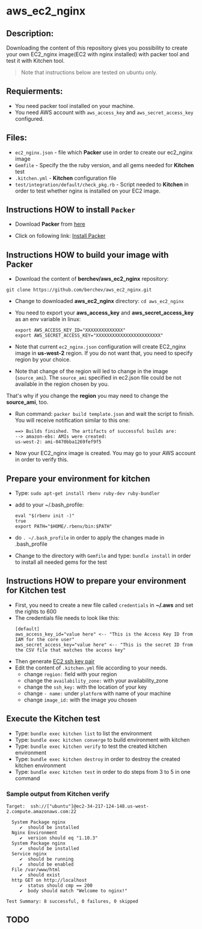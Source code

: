 # aws_ec2_nginx

## Description:
Downloading the content of this repository gives you possibility to create your own EC2_nginx image(EC2 with nginx installed) with packer tool and test it with Kitchen tool.

> Note that instructions below are tested on ubuntu only.

## Requierments:
- You need packer tool installed on your machine.
- You need AWS account with `aws_access_key` and `aws_secret_access_key` configured.

## Files:
- `ec2_nginx.json` - file which **Packer** use in order to create our ec2_nginx image
- `Gemfile` - Specify the the ruby version, and all gems needed for **Kitchen** test
- `.kitchen.yml` - **Kitchen** configuration file
- `test/integration/default/check_pkg.rb` - Script needed to **Kitchen** in order to test whether nginx is installed on your EC2 image. 

## Instructions HOW to install `Packer`
- Download **Packer** from [here](https://www.packer.io/)

- Click on following link: [Install Packer](https://www.packer.io/intro/getting-started/install.html) 

## Instructions HOW to build your image with **Packer**

- Download the content of **berchev/aws_ec2_nginx** repository: 
```
git clone https://github.com/berchev/aws_ec2_nginx.git
```

- Change to downloaded **aws_ec2_nginx** directory: `cd aws_ec2_nginx`

- You need to export your **aws_access_key** and **aws_secret_access_key** as an env variable in linux:
  ```
  export AWS_ACCESS_KEY_ID="XXXXXXXXXXXXXX"
  export AWS_SECRET_ACCESS_KEY="XXXXXXXXXXXXXXXXXXXXXXXX"
  ```
  
- Note that current `ec2_nginx.json` configuration will create EC2_nginx image in **us-west-2** region. If you do not want that, you need to specify region by your choice. 

- Note that change of the region will led to change in the image (`source_ami`). The `source_ami` specified in ec2.json file could be not available in the region chosen by you.

That's why if you change the **region** you may need to change the **source_ami**, too.
- Run command: `packer build template.json` and wait the script to finish. You will receive notification similar to this one:
  ```
  ==> Builds finished. The artifacts of successful builds are:
  --> amazon-ebs: AMIs were created:
  us-west-2: ami-0470bba1269fef9f5
  ```
  
- Now your EC2_nginx image is created. You may go to your AWS account in order to verify this.
## Prepare your environment for **kitchen**
- Type: `sudo apt-get install rbenv ruby-dev ruby-bundler`
- add to your ~/.bash_profile: 
  ```
  eval "$(rbenv init -)"
  true
  export PATH="$HOME/.rbenv/bin:$PATH"
  ```
- do `. ~/.bash_profile` in order to apply the changes made in .bash_profile 

- Change to the directory with `Gemfile` and type: `bundle install` in order to install all needed gems for the test
## Instructions HOW to prepare your environment for **Kitchen** test
- First, you need to create a new file called `credentials` in **~/.aws** and set the rights to 600
- The credentials file needs to look like this:
  ```
  [default]
  aws_access_key_id="value here" <-- "This is the Access Key ID from IAM for the core user"
  aws_secret_access_key="value here" <-- "This is the secret ID from the CSV file that matches the access key"

  ```
- Then generate [EC2 ssh key pair](https://docs.aws.amazon.com/AWSEC2/latest/UserGuide/ec2-key-pairs.html#having-ec2-create-your-key-pair)
- Edit the content of `.kitchen.yml` file according to your needs.
  - change `region:` field with your region
  - change the `availability_zone:` with your availability_zone
  - change the `ssh_key:` with the location of your key
  - change `- name:` under `platform` with name of your machine
  - change `image_id:` with the image you chosen

## Execute the **Kitchen** test
- Type: `bundle exec kitchen list` to list the environment
- Type: `bundle exec kitchen converge` to build environment with kitchen
- Type: `bundle exec kitchen verify` to test the created kitchen environment
- Type: `bundle exec kitchen destroy` in order to destroy the created kitchen environment
- Type: `bundle exec kitchen test` in order to do steps from 3 to 5 in one command

### Sample output from Kitchen verify
```
Target:  ssh://["ubuntu"]@ec2-34-217-124-148.us-west-2.compute.amazonaws.com:22

  System Package nginx
     ✔  should be installed
  Nginx Environment
     ✔  version should eq "1.10.3"
  System Package nginx
     ✔  should be installed
  Service nginx
     ✔  should be running
     ✔  should be enabled
  File /var/www/html
     ✔  should exist
  http GET on http://localhost
     ✔  status should cmp == 200
     ✔  body should match "Welcome to nginx!"

Test Summary: 8 successful, 0 failures, 0 skipped

```
## TODO

